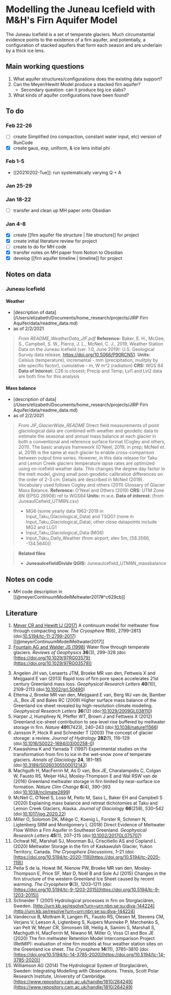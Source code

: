 # Modelling the Juneau Icefield with M&H's Firn Aquifer Model

The Juneau Icefield is a set of temperate glaciers. Much circumstantial evidence points to the existence of a firn aquifer, and potentially, a configuration of stacked aquifers that form each season and are underlain by a thick ice lens.

## Main working questions

1. What aquifer structures/configurations does the existing data support?
2. Can the Meyer/Hewitt Model produce a stacked firn aquifer?
	- Secondary question: can it produce big ice slabs?
3. What kinds of aquifer configurations have been found?

## To do 
### Feb 22-26
- [ ] create Simplified (no compaction, constant water input, etc) version of RunCode
- [x] create gaus, exp, uniform, & ice lens initial phi
### Feb 1-5
- [[20210202-Tue]]: run systematically varying Q + A 
### Jan 25-29
### Jan 18-22
- [ ] transfer and clean up MH paper onto Obsidian
### Jan 4-8
- [x] create [[firn aquifer file structure | file structure]] for project
- [x] create initial literature review for project
- [ ] create to do for MH code
- [x] transfer notes on MH paper from Notion to Obsidian
- [x] develop [[firn aquifer timeline | timeline]] for project

## Notes on data
### Juneau Icefield
#### Weather
- [description of data](/Users/elizabeth/Documents/home_research/projects/JIRP Firn Aquifer/data/readme_data.md)
- as of 2/2/2021
> *From README_WeatherData_JIF.pdf*
> **Reference:** Baker, E. H., McGee, S., Campbell, S. W., Pierce, J. L., McNeil, C. J., 2019, Weather Station Data on the Juneau Icefield (ver. 1.0, June 2019): U.S. Geological Survey data release, https://doi.org/10.5066/P90RCN51.
> **Units:** Celsius (temperature), incremental - mm (precipitation, mulitply by site specific factor), cumulative - m, W m^2 (radiation)
> **CRS:** WGS 84
> **Data of Interest:** C26 is closest; Precip and Temp; Lvl1 and Lvl2 data are both fine for this analysis


#### Mass balance
- [description of data](/Users/elizabeth/Documents/home_research/projects/JIRP Firn Aquifer/data/readme_data.md)
- as of 2/2/2021

> *From JIF_GlacierWide_README*
> Direct field measurements of point glaciological data are combined with weather and geodetic data to estimate the seasonal and annual mass balance at each glacier in both a conventional and reference surface format (Cogley and others, 2011). The basic analysis framework (O'Neel, 2019, in prep; McNeil et. al, 2019) is the same at each glacier to enable cross-comparison between output time series. However, in this data release for Taku and Lemon Creek glaciers temperature lapse rates are optimized using on-icefield weather data. This changes the degree day factor in the melt model, giving small post-geodetic calibration differences on the order of 2-3 cm. Details are described in McNeil (2019). Vocabulary used follows Cogley and others (2011) Glossary of Glacier Mass Balance.
> **Reference:** O'Neel and Others (2019)
> **CRS:** UTM Zone 8N (EPSG 26908) ref to WGS84
> **Units:** m.w.e. 
> **Data of interest:** (from JuneauICefield_UTM8N.csv)
> - MG6 (some yearly data 1962-2019 in Input_Taku_Glaciological_Data) and TSQG1 (none in Input_Taku_Glaciological_Data); other close datapoints include MG2 and LLG1
> - Input_Taku_Glaciological_Data (MG6)	
> - Input_Taku_Daily_Weather (from airport, elev 5m, [58.3566, -134.5640])

> **Related files**
> - **JuneauIcefieldDivide QGIS:** JuneauIcefield_UTM8N_massbalance
## Notes on code
- MH code description in [[@meyerContinuumModelMeltwater2017#^c629cb]]

## Literature
1. [Meyer CR and Hewitt IJ (2017)](zotero://open-pdf/library/items/XM76EABX) A continuum model for meltwater flow through compacting snow. _The Cryosphere_ **11**(6), 2799–2813 (doi:[10.5194/tc-11-2799-2017](https://doi.org/10.5194/tc-11-2799-2017)) [[@meyerContinuumModelMeltwater2017]]
2. [Fountain AG and Walder JS (1998)](zotero://open-pdf/library/items/DXJE9DM5) Water flow through temperate glaciers. _Reviews of Geophysics_ **36**(3), 299–328 (doi:[https://doi.org/10.1029/97RG03579](https://doi.org/10.1029/97RG03579))
<!-- <iframe width=900 height = 700 src = "https://www.connectedpapers.com/main/dced78217b94e98f2b621df8eafbfeeaf3582546/Water-flow-through-temperate-glaciers/graph"></iframe> -->
3. Angelen JH van, Lenaerts JTM, Broeke MR van den, Fettweis X and Meijgaard E van (2013) Rapid loss of firn pore space accelerates 21st century Greenland mass loss. _Geophysical Research Letters_ **40**(10), 2109–2113 (doi:[10.1002/grl.50490](https://doi.org/10.1002/grl.50490))
4. Ettema J, Broeke MR van den, Meijgaard E van, Berg WJ van de, Bamber JL, Box JE and Bales RC (2009) Higher surface mass balance of the Greenland ice sheet revealed by high-resolution climate modeling. _Geophysical Research Letters_ **36**(12) (doi:[10.1029/2009GL038110](https://doi.org/10.1029/2009GL038110))
5. Harper J, Humphrey N, Pfeffer WT, Brown J and Fettweis X (2012) Greenland ice-sheet contribution to sea-level rise buffered by meltwater storage in firn. _Nature_ **491**(7423), 240–243 (doi:[10.1038/nature11566](https://doi.org/10.1038/nature11566))
6. Jansson P, Hock R and Schneider T (2003) The concept of glacier storage: a review. _Journal of Hydrology_ **282**(1), 116–129 (doi:[10.1016/S0022-1694(03)00258-0](https://doi.org/10.1016/S0022-1694(03)00258-0))
7. Kawashima K and Yamada T (1997) Experimental studies on the transformation from firn to ice in the wet-snow zone of temperate glaciers. _Annals of Glaciology_ **24**, 181–185 (doi:[10.3189/S0260305500012143](https://doi.org/10.3189/S0260305500012143))
8. Machguth H, MacFerrin M, As D van, Box JE, Charalampidis C, Colgan W, Fausto RS, Meijer HAJ, Mosley-Thompson E and Wal RSW van de (2016) Greenland meltwater storage in firn limited by near-surface ice formation. _Nature Clim Change_ **6**(4), 390–393 (doi:[10.1038/nclimate2899](https://doi.org/10.1038/nclimate2899))
9. McNeil C, O’Neel S, Loso M, Pelto M, Sass L, Baker EH and Campbell S (2020) Explaining mass balance and retreat dichotomies at Taku and Lemon Creek Glaciers, Alaska. _Journal of Glaciology_ **66**(258), 530–542 (doi:[10.1017/jog.2020.22](https://doi.org/10.1017/jog.2020.22))
10. Miller O, Solomon DK, Miège C, Koenig L, Forster R, Schmerr N, Ligtenberg SRM and Montgomery L (2018) Direct Evidence of Meltwater Flow Within a Firn Aquifer in Southeast Greenland. _Geophysical Research Letters_ **45**(1), 207–215 (doi:[10.1002/2017GL075707](https://doi.org/10.1002/2017GL075707))
11. Ochwat NE, Marshall SJ, Moorman BJ, Criscitiello AS and Copland L (2020) Meltwater Storage in the firn of Kaskawulsh Glacier, Yukon Territory, Canada. _The Cryosphere Discussions_, 1–21 (doi:[https://doi.org/10.5194/tc-2020-119](https://doi.org/10.5194/tc-2020-119))
12. Peña S de la, Howat IM, Nienow PW, Broeke MR van den, Mosley-Thompson E, Price SF, Mair D, Noël B and Sole AJ (2015) Changes in the firn structure of the western Greenland Ice Sheet caused by recent warming. _The Cryosphere_ **9**(3), 1203–1211 (doi:[https://doi.org/10.5194/tc-9-1203-2015](https://doi.org/10.5194/tc-9-1203-2015))
13. Schneider T (2001) Hydrological processes in firn on Storglaciären, Sweden. [http://urn.kb.se/resolve?urn=urn:nbn:se:su:diva-144224](http://urn.kb.se/resolve?urn=urn:nbn:se:su:diva-144224)
14. Vandecrux B, Mottram R, Langen PL, Fausto RS, Olesen M, Stevens CM, Verjans V, Leeson A, Ligtenberg S, Kuipers Munneke P, Marchenko S, van Pelt W, Meyer CR, Simonsen SB, Heilig A, Samimi S, Marshall S, Machguth H, MacFerrin M, Niwano M, Miller O, Voss CI and Box JE (2020) The firn meltwater Retention Model Intercomparison Project (RetMIP): evaluation of nine firn models at four weather station sites on the Greenland ice sheet. _The Cryosphere_ **14**(11), 3785–3810 (doi:[https://doi.org/10.5194/tc-14-3785-2020](https://doi.org/10.5194/tc-14-3785-2020))
15. Williamson AG (2014) The Hydrological System of Storglaciären, Sweden: Integrating Modelling with Observations. Thesis, Scott Polar Research Institute, University of Cambridge. [https://www.repository.cam.ac.uk/handle/1810/264249](https://www.repository.cam.ac.uk/handle/1810/264249)